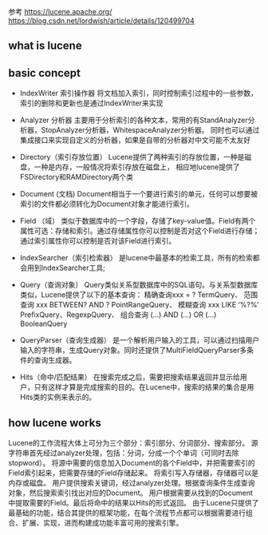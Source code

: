 参考
https://lucene.apache.org/
https://blog.csdn.net/lordwish/article/details/120499704


## what is lucene


## basic concept

* IndexWriter 索引操作器
将文档加入索引，同时控制索引过程中的一些参数，索引的删除和更新也是通过IndexWriter来实现

* Analyzer 分析器
主要用于分析索引的各种文本，常用的有StandAnalyzer分析器，StopAnalyzer分析器，WhitespaceAnalyzer分析器。
同时也可以通过集成接口来实现自定义的分析器，如果是自带的分析器对中文可能不太友好

* Directory（索引存放位置）
Lucene提供了两种索引的存放位置，一种是磁盘，一种是内存，一般情况将索引存放在磁盘上，
相应地lucene提供了FSDirectory和RAMDirectory两个类

* Document (文档)
Document相当于一个要进行索引的单元，任何可以想要被索引的文件都必须转化为Document对象才能进行索引。

* Field （域）
类似于数据库中的一个字段，存储了key-value值。Field有两个属性可选：存储和索引。通过存储属性你可以控制是否对这个Field进行存储；通过索引属性你可以控制是否对该Field进行索引。

* IndexSearcher（索引检索器）
是lucene中最基本的检索工具，所有的检索都会用到IndexSearcher工具;

* Query（查询对象）
Query类似关系型数据库中的SQL语句。与关系型数据库类似，Lucene提供了以下的基本查询：
精确查询xxx = ? TermQuery、
范围查询 xxx BETWEEN? AND ? PointRangeQuery、
模糊查询 xxx LIKE ‘%?%’ PrefixQuery、RegexpQuery、
组合查询 (…) AND (…) OR (…) BooleanQuery

* QueryParser（查询生成器）
是一个解析用户输入的工具，可以通过扫描用户输入的字符串，生成Query对象。同时还提供了MultiFieldQueryParser多条件的查询生成器。

* Hits（命中/匹配结果）
在搜索完成之后，需要把搜索结果返回并显示给用户，只有这样才算是完成搜索的目的。在Lucene中，搜索的结果的集合是用Hits类的实例来表示的。 



## how lucene works
Lucene的工作流程大体上可分为三个部分：索引部分、分词部分、搜索部分。
源字符串首先经过analyzer处理，包括：分词，分成一个个单词（可同时去除stopword）。 
将源中需要的信息加入Document的各个Field中，并把需要索引的Field索引起来，把需要存储的Field存储起来。 
将索引写入存储器，存储器可以是内存或磁盘。
用户提供搜索关键词，经过analyzer处理。根据查询条件生成查询对象，然后搜索索引找出对应的Document。 
用户根据需要从找到的Document中提取需要的Field。最后将命中的结果以Hits的形式返回。
由于Lucene只提供了最基础的功能，结合其提供的框架功能，在每个流程节点都可以根据需要进行组合、扩展、实现，进而构建成功能丰富可用的搜索引擎。
